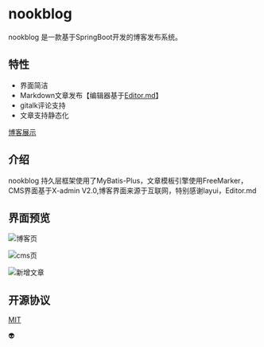 
# nookblog

nookblog 是一款基于SpringBoot开发的博客发布系统。

## 特性

- 界面简洁
- Markdown文章发布【编辑器基于[Editor.md](https://gitee.com/pandao/editor.md)】
- gitalk评论支持
- 文章支持静态化

[博客展示](https://yebukong.com/)

## 介绍

 nookblog 持久层框架使用了MyBatis-Plus，文章模板引擎使用FreeMarker，CMS界面基于X-admin V2.0,博客界面来源于互联网，特别感谢layui，Editor.md
 
## 界面预览

![博客页](https://images.gitee.com/uploads/images/2019/0222/174514_a6b111a3_884684.png "blog.png")

![cms页](https://images.gitee.com/uploads/images/2019/0222/174607_529f0b4f_884684.png "cms.png")

![新增文章](https://images.gitee.com/uploads/images/2019/0222/174950_b7f8df16_884684.png "add.png")
 
## 开源协议

[MIT](LICENSE)

 :alien: 
